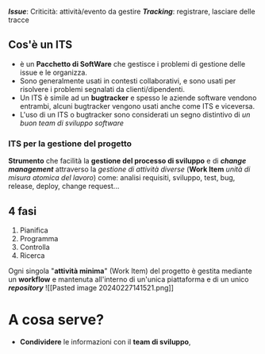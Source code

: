 **_Issue_**: Criticità: attività/evento da gestire
**_Tracking_**: registrare, lasciare delle tracce
## Cos'è un ITS
- è un **Pacchetto di SoftWare** che gestisce i problemi di gestione delle issue e le organizza.
- Sono generalmente usati in contesti collaborativi, e sono usati per risolvere i problemi segnalati da clienti/dipendenti.
- Un ITS è simile ad un **bugtracker** e spesso le aziende software vendono entrambi, alcuni bugtracker vengono usati anche come ITS e viceversa.
- L'uso di un ITS o bugtracker sono considerati un segno distintivo di _un buon team di sviluppo software_
### ITS per la gestione del progetto
**Strumento** che facilità la **gestione del processo di sviluppo** e di **_change management_** attraverso la *gestione di attività diverse* (**Work Item** _unità di misura atomica del lavoro_) come: analisi requisiti, sviluppo, test, bug, release, deploy, change request...

**4 fasi**
--
1) Pianifica
2) Programma
3) Controlla
4) Ricerca

Ogni singola "**attività minima**" (Work Item) del progetto è gestita mediante un **workflow** e mantenuta all'interno di un'unica piattaforma e di un unico **_repository_**
![[Pasted image 20240227141521.png]]
# A cosa serve?
- **Condividere** le informazioni con il **team di sviluppo**, 
